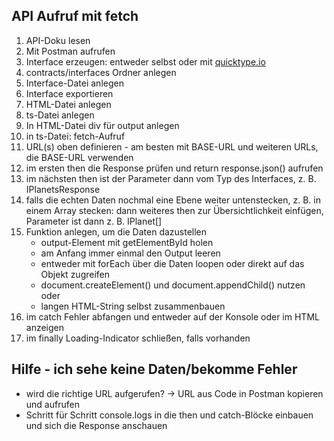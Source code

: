 ## API Aufruf mit fetch

1. API-Doku lesen
2. Mit Postman aufrufen
3. Interface erzeugen: entweder selbst oder mit [quicktype.io](https://app.quicktype.io/typescript)
4. contracts/interfaces Ordner anlegen
5. Interface-Datei anlegen
6. Interface exportieren
7. HTML-Datei anlegen
8. ts-Datei anlegen
9. In HTML-Datei div für output anlegen
10. in ts-Datei: fetch-Aufruf
11. URL(s) oben definieren - am besten mit BASE-URL und weiteren URLs, die BASE-URL verwenden
12. im ersten then die Response prüfen und return response.json() aufrufen
13. im nächsten then ist der Parameter dann vom Typ des Interfaces, z. B. IPlanetsResponse
14. falls die echten Daten nochmal eine Ebene weiter untenstecken,
    z. B. in einem Array stecken: dann weiteres then zur Übersichtlichkeit einfügen, Parameter ist dann z. B. IPlanet[]
15. Funktion anlegen, um die Daten dazustellen
    - output-Element mit getElementById holen
    - am Anfang immer einmal den Output leeren
    - entweder mit forEach über die Daten loopen oder direkt auf das Objekt zugreifen
    - document.createElement() und document.appendChild() nutzen oder
    - langen HTML-String selbst zusammenbauen
16. im catch Fehler abfangen und entweder auf der Konsole oder im HTML anzeigen
17. im finally Loading-Indicator schließen, falls vorhanden

## Hilfe - ich sehe keine Daten/bekomme Fehler

- wird die richtige URL aufgerufen?
  -> URL aus Code in Postman kopieren und aufrufen
- Schritt für Schritt console.logs in die then und catch-Blöcke einbauen und sich die Response anschauen
